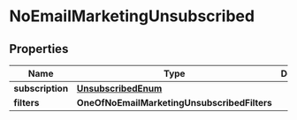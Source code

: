 # NoEmailMarketingUnsubscribed

## Properties
Name | Type | Description | Notes
------------ | ------------- | ------------- | -------------
**subscription** | [**UnsubscribedEnum**](UnsubscribedEnum.md) |  | 
**filters** | **OneOfNoEmailMarketingUnsubscribedFilters** |  |  [optional]
